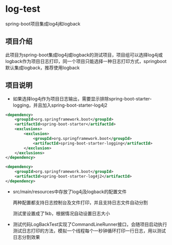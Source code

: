 # log-test
spring-boot项目集成log4j和logback

## 项目介绍

此项目为spring-boot集成log4j或logback的测试项目，项目组可以选择log4j或logback作为项目日志打印，同一个项目只能选择一种日志打印方式，springboot默认集成logback，推荐使用logback

##  项目说明



- 如果选择log4j作为项目日志输出，需要显示排除spring-boot-starter-logging，并且加入spring-boot-starter-log4j2

```xml
<dependency>
    <groupId>org.springframework.boot</groupId>
    <artifactId>spring-boot-starter</artifactId>
    <exclusions>
        <exclusion>
            <groupId>org.springframework.boot</groupId>
            <artifactId>spring-boot-starter-logging</artifactId>
        </exclusion>
    </exclusions>
</dependency>

<dependency>
    <groupId>org.springframework.boot</groupId>
    <artifactId>spring-boot-starter-log4j2</artifactId>
</dependency>
```

- src/main/resources中存放了log4j及logback的配置文件

  两种配置都支持日志控制台及文件打印，并且支持日志文件自动分割

  测试里设置成了1kb，根据情况自动设置日志大小

- 测试代码LogBackTest实现了CommandLineRunner接口，会随项目启动执行测试日志打印的方法，模拟一个线程每个一秒钟循环打印一行日志，用以测试日志分割效果